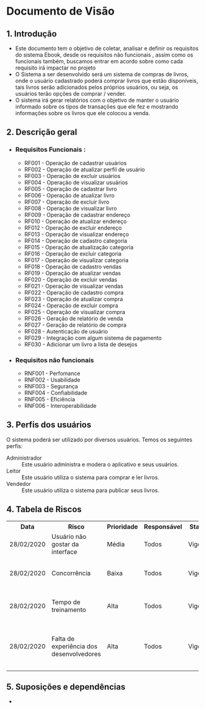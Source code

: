 <h1> Documento de Visão</h1>
  
<h2> 1. Introdução</h2>
  <ul>
    <li>Este documento tem o objetivo de coletar, analisar e definir os requisitos do sistema Ebook, desde os requisitos não funcionais , assim como os funcionais também, buscamos entrar em acordo sobre como cada requisito irá impactar no projeto</li>
    <li>O Sistema a ser desenvolvido será um sistema de compras de livros, onde o usuário cadastrado poderá comprar livros que estão disponíveis, tais livros serão adicionados pelos próprios usuários, ou seja, os usuários terão opções de comprar / vender. </li>
    <li>O sistema irá gerar relatórios com o objetivo de manter o usuário informado sobre os tipos de transações que ele fez e mostrando informações sobre os livros que ele colocou a venda. </li>
  </ul>
<h2>2. Descrição geral </h2>
  <ul>
    <li><h3>Requisitos Funcionais :</h3>
      <ul>
        <li>RF001 - Operação de cadastrar usuários</li>
        <li>RF002 - Operação de atualizar perfil de usuário</li>
        <li>RF003 - Operação de excluir usuários</li>
        <li>RF004 - Operação de visualizar usuários</li>
        <li>RF005 - Operação de cadastrar livro</li>
        <li>RF006 - Operação de atualizar livro</li>
        <li>RF007 - Operação de excluir livro</li>
        <li>RF008 - Operação de visualizar livro</li>
        <li>RF009 - Operação de cadastrar endereço</li>
        <li>RF010 - Operação de atualizar endereço</li>
        <li>RF012 - Operação de excluir endereço</li>
        <li>RF013 - Operação de visualizar endereço</li>
        <li>RF014 - Operação de cadastro categoria</li>
        <li>RF015 - Operação de atualização categoria</li>
        <li>RF016 - Operação de excluir categoria</li>
        <li>RF017 - Operação de visualizar categoria</li>
        <li>RF018 - Operação de cadastro vendas</li>
        <li>RF019 - Operação de atualizar vendas</li>
        <li>RF020 - Operação de excluir vendas</li>
        <li>RF021 - Operação de visualizar vendas</li>
        <li>RF022 - Operação de cadastro compra</li>
        <li>RF023 - Operação de atualizar compra</li>
        <li>RF024 - Operação de excluir compra</li>
        <li>RF025 - Operação de visualizar compra</li>
        <li>RF026 - Geração de relatório de venda</li>
        <li>RF027 - Geração de relatório de compra</li>
        <li>RF028 - Autenticação de usuário</li>
        <li>RF029 - Integração com algum sistema de pagamento</li>
        <li>RF030 - Adicionar um livro a lista de desejos</li>
      </ul>
    </li>
    <li><h3>Requisitos não funcionais</h3>
      <ul>
        <li>RNF001 - Perfomance</li>
        <li>RNF002 - Usabilidade</li>
        <li>RNF003 - Segurança</li>
        <li>RNF004 - Confiabilidade</li>
        <li>RNF005 - Eficiência</li>
        <li>RNF006 - Interoperabilidade</li>
      </ul>
    </li>
  </ul>
<h2>3. Perfis dos usuários</h2>
  <p>O sistema poderá ser utilizado por diversos usuários. Temos os seguintes perfis:</p>
  <dl>
    <dt>Administrador</dt>
    <dd>Este usuário administra e modera o aplicativo e seus usuários.</dd>
    <dt>Leitor</dt>
    <dd>Este usuário utiliza o sistema para comprar e ler livros.</dd>
    <dt>Vendedor</dt>
    <dd>Este usuário utiliza o sistema para publicar seus livros.</dd>
  </dl>
<h2>4. Tabela de Riscos</h2>
<table>
  <tr>
    <th>Data</th>
    <th>Risco</th>
    <th>Prioridade</th>
    <th>Responsável</th>
    <th>Status</th>
    <th>Providência/Solução</th>
  </tr>
  <tr>
    <td>28/02/2020</td>
    <td>Usuário não gostar da interface</td>
    <td>Média</td>
    <td>Todos</td>
    <td>Vigente</td>
    <td>Desenvolver a interface com o feedback do usuário</td>
  </tr>
  <tr>
    <td>28/02/2020</td>
    <td>Concorrência</td>
    <td>Baixa</td>
    <td>Todos</td>
    <td>Vigente</td>
    <td>Analisar o motivo da preferência dos usuários pela concorrência</td>
  </tr>
  <tr>
    <td>28/02/2020</td>
    <td>Tempo de treinamento</td>
    <td>Alta</td>
    <td>Todos</td>
    <td>Vigente</td>
    <td>Planejar e reforçar os estudos das tecnologias utilizadas</td>
  </tr>
  <tr>
    <td>28/02/2020</td>
    <td>Falta de experiência dos desenvolvedores</td>
    <td>Alta</td>
    <td>Todos</td>
    <td>Vigente</td>
    <td>Estudar as melhores tecnicas para melhorar a perfomance e otimização do sistema</td>
  </tr>
</table>

<h2>5. Suposições e dependências</h2>
<ul>
  <li></li>
</ul>


